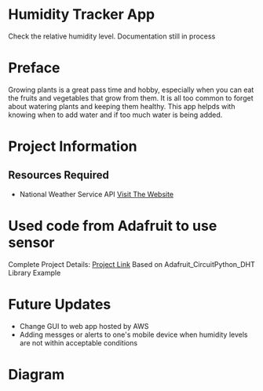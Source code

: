 # Humidity Tracker App #
Check the relative humidity level. 
Documentation still in process

# Preface # 
Growing plants is a great pass time and hobby, especially when you can eat the fruits and vegetables that grow from them. It 
is all too common to forget about watering plants and keeping them healthy. This app helpds with knowing when to add water and 
if too much water is being added. 

# Project Information # 
## Resources Required ## 
* National Weather Service API [Visit The Website](https://www.weather.gov/documentation/services-web-api)

# Used code from Adafruit to use sensor #
Complete Project Details: [Project Link](https://RandomNerdTutorials.com/raspberry-pi-dht11-dht22-python/)
Based on Adafruit_CircuitPython_DHT Library Example

# Future Updates #
* Change GUI to web app hosted by AWS
* Adding messges or alerts to one's mobile device when humidity levels are not within acceptable conditions

# Diagram #
